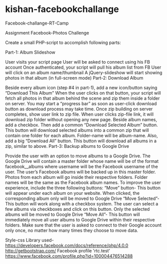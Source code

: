 # kishan-facebookchallange
Facebook-challange-RT-Camp

Assignment Facebook-Photos Challenge

Create a small PHP-script to accomplish following parts:

Part-1: Album Slideshow

User visits your script page
User will be asked to connect using his FB account
Once authenticated, your script will pull his album list from FB
User will click on an album name/thumbnail
A jQuery-slideshow will start showing photos in that album (in full-screen mode)
Part-2: Download Album

Beside every album icon (step #4 in part-1), add a new icon/button saying “Download This Album”
When the user clicks on that button, your script will fetch all photos in that album behind the scene and zip them inside a folder on server.
You may start a “progress bar” as soon as user-click download button as download process may take time.
Once zip building on server completes, show user link to zip file.
When user clicks zip-file link, it will download zip folder without opening any new page.
Beside album names, add a checkbox. Then add a common “Download Selected Album” button. This button will download selected albums into a common zip that will contain one folder for each album. Folder-name will be album-name.
Also, add a big “Download All” button. This button will download all albums in a zip, similar to above.
Part-3: Backup albums to Google Drive

Provide the user with an option to move albums to a Google Drive.
The Google Drive will contain a master folder whose name will be of the format facebook_<username>_albums where username will be the Facebook username of the user.
The user’s Facebook albums will be backed up in this master folder. Photos from each album will go inside their respective folders. Folder names will be the same as the Facebook album names.
To improve the user experience, include the three following buttons:
“Move” button- This button will appear under each album on your website. When clicked, the corresponding album only will be moved to Google Drive
“Move Selected”- This button will work along with a checkbox system. The user can select a few albums via checkboxes and click on this button. Only the selected albums will be moved to Google Drive
“Move All”- This button will immediately move all user albums to Google Drive within their respective folders.
Make sure that the user is asked to connect to their Google account only once, no matter how many times they choose to move data.


Style-css
Library used-https://developers.facebook.com/docs/reference/php/4.0.0
http://getbootstrap.com/
Facebook profile 'rtc.test'
https://www.facebook.com/profile.php?id=100004476514288



